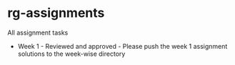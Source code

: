 # rg-assignments
 All assignment tasks
* Week 1 - Reviewed and approved - Please push the week 1 assignment solutions to the week-wise directory
